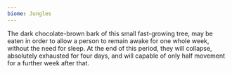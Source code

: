 ```yaml
---
biome: Jungles
---
```

The dark chocolate-brown bark of this small fast-growing tree, may be eaten in order to allow a person to remain awake for one whole week, without the need for sleep. At the end of this period, they will collapse, absolutely exhausted for four days, and will capable of only half movement for a further week after that. 

